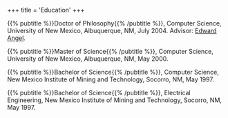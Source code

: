 +++
title = 'Education'
+++

{{% pubtitle %}}Doctor of Philosophy{{% /pubtitle %}}, Computer Science, University of New Mexico, Albuquerque,&nbsp;NM, July&nbsp;2004. Advisor:&nbsp;[Edward Angel](https://www.cs.unm.edu/~angel/).

{{% pubtitle %}}Master of Science{{% /pubtitle %}}, Computer Science, University of New Mexico, Albuquerque,&nbsp;NM, May&nbsp;2000.

{{% pubtitle %}}Bachelor of Science{{% /pubtitle %}}, Computer Science, New Mexico Institute of Mining and Technology, Socorro,&nbsp;NM, May&nbsp;1997.

{{% pubtitle %}}Bachelor of Science{{% /pubtitle %}}, Electrical Engineering, New Mexico Institute of Mining and Technology, Socorro,&nbsp;NM, May&nbsp;1997.